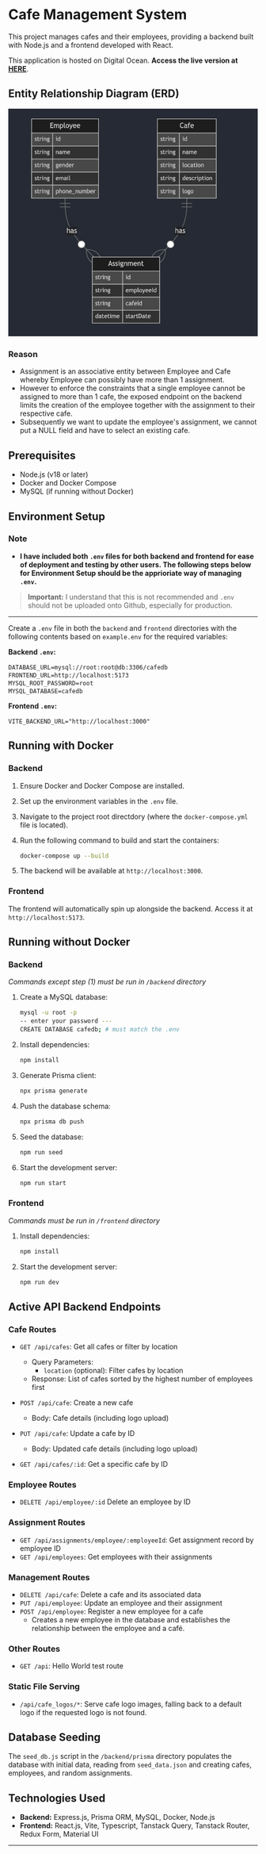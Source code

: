 
# Cafe Management System

This project manages cafes and their employees, providing a backend built with Node.js and a frontend developed with React.


This application is hosted on Digital Ocean. **Access the live version at [HERE](http://152.42.179.0/)**.


## Entity Relationship Diagram (ERD)

![Entity Relationship Diagram](./backend/public/readme/erd.png)

### Reason
- Assignment is an associative entity between Employee and Cafe whereby Employee can possibly have more than 1 assignment. 
- However to enforce the constraints that a single employee cannot be assigned to more than 1 cafe, the exposed endpoint on the backend limits the creation of the employee together with the assignment to their respective cafe. 
- Subsequently we want to update the employee's assignment, we cannot put a NULL field and have to select an existing cafe.

## Prerequisites

- Node.js (v18 or later)
- Docker and Docker Compose
- MySQL (if running without Docker)

## Environment Setup

### Note
- **I have included both `.env` files for both backend and frontend for ease of deployment and testing by other users. The following steps below for Environment Setup should be the apprioriate way of managing `.env`.**

> **Important:**  I understand that this is not recommended and `.env` should not be uploaded onto Github, especially for production.


---

Create a `.env` file in both the `backend` and `frontend` directories with the following contents based on `example.env` for the required variables:

**Backend `.env`:**

```plaintext
DATABASE_URL=mysql://root:root@db:3306/cafedb
FRONTEND_URL=http://localhost:5173
MYSQL_ROOT_PASSWORD=root
MYSQL_DATABASE=cafedb
```

**Frontend `.env`:**

```plaintext
VITE_BACKEND_URL="http://localhost:3000"
```

## Running with Docker

### Backend

1. Ensure Docker and Docker Compose are installed.
2. Set up the environment variables in the `.env` file.
3. Navigate to the project root directdory (where the `docker-compose.yml` file is located).
4. Run the following command to build and start the containers:


   ```bash
   docker-compose up --build
   ```

5. The backend will be available at `http://localhost:3000`.

### Frontend

The frontend will automatically spin up alongside the backend. Access it at `http://localhost:5173`.

## Running without Docker

### Backend

_Commands except step (1) must be run in `/backend` directory_

1. Create a MySQL database:

   ```bash
   mysql -u root -p 
   -- enter your password ---
   CREATE DATABASE cafedb; # must match the .env
   ```

2. Install dependencies:

   ```bash
   npm install
   ```

3. Generate Prisma client:

   ```bash
   npx prisma generate
   ```

4. Push the database schema:

   ```bash
   npx prisma db push
   ```

5. Seed the database:

   ```bash
   npm run seed
   ```

6. Start the development server:

   ```bash
   npm run start
   ```

### Frontend

_Commands must be run in `/frontend` directory_

1. Install dependencies:

   ```bash
   npm install
   ```

2. Start the development server:

   ```bash
   npm run dev
   ```

## Active API Backend Endpoints

### Cafe Routes

- `GET /api/cafes`: Get all cafes or filter by location
  - Query Parameters:
    - `location` (optional): Filter cafes by location
  - Response: List of cafes sorted by the highest number of employees first

- `POST /api/cafe`: Create a new cafe
  - Body: Cafe details (including logo upload)

- `PUT /api/cafe`: Update a cafe by ID
  - Body: Updated cafe details (including logo upload)

- `GET /api/cafes/:id`: Get a specific cafe by ID

### Employee Routes

- `DELETE /api/employee/:id` Delete an employee by ID

### Assignment Routes

- `GET /api/assignments/employee/:employeeId`: Get assignment record by employee ID
- `GET /api/employees`: Get employees with their assignments

### Management Routes

- `DELETE /api/cafe`: Delete a cafe and its associated data
- `PUT /api/employee`: Update an employee and their assignment
- `POST /api/employee`: Register a new employee for a cafe
  - Creates a new employee in the database and establishes the relationship between the employee and a café.

### Other Routes

- `GET /api`: Hello World test route

### Static File Serving

- `/api/cafe_logos/*`: Serve cafe logo images, falling back to a default logo if the requested logo is not found.

## Database Seeding

The `seed_db.js` script in the `/backend/prisma` directory populates the database with initial data, reading from `seed_data.json` and creating cafes, employees, and random assignments.

## Technologies Used

- **Backend:** Express.js, Prisma ORM, MySQL, Docker, Node.js
- **Frontend:** React.js, Vite, Typescript, Tanstack Query, Tanstack Router, Redux Form, Material UI

---